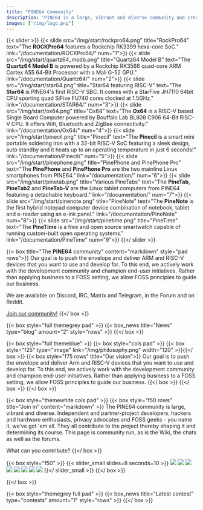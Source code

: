 ```yaml
---
title: "PINE64 Community"
description: "PINE64 is a large, vibrant and diverse community and creates software, documentation and projects."
images: ["/img/logo.png"]
---
```


{{< slider >}}
  {{< slide src="/img/start/rockpro64.png" title="RockPro64" text="The <b>ROCKPro64</b> features a Rockchip RK3399 hexa-core SoC." link="/documentation/ROCKPro64/" num="1">}}
  {{< slide src="/img/start/quartz64_modb.png" title="Quartz64 Model B" text="The <b>Quartz64 Model B</b> is powered by a Rockchip RK3566 quad-core ARM Cortex A55 64-Bit Processor with a Mali G-52 GPU." link="/documentation/Quartz64/" num="2">}}
  {{< slide src="/img/start/star64.png" title="Star64 <span>featuring RISC-V</span>" text="The <b>Star64</b> is PINE64's first RISC-V SBC. It comes with a StarFive JH7110 64bit CPU sporting quad SiFive FU740 cores clocked at 1.5GHz." link="/documentation/STAR64/" num="3">}}
  {{< slide src="/img/start/ox64.png" title="Ox64" text="The <b>Ox64</b> is a RISC-V based Single Board Computer powered by Bouffalo Lab BL808 C906 64-Bit RISC-V CPU. It offers Wifi, Bluetooth and ZigBee connectivity." link="/documentation/Ox64/" num="4">}}
  {{< slide src="/img/start/pinecil.png" title="Pinecil" text="The <b>Pinecil</b> is a smart mini portable soldering iron with a 32-bit RISC-V SoC featuring a sleek design, auto standby and it heats up to an operating temperature in just 6 seconds!" link="/documentation/Pinecil/" num="5">}}
  {{< slide src="/img/start/pinephone.png" title="PinePhone <span>and</span> PinePhone Pro" text="The <b>PinePhone</b> and <b>PinePhone Pro</b> are the two mainline Linux smartphones from PINE64." link="/documentation/" num="6">}}
  {{< slide src="/img/start/pinetab.png" title="<span>Various</span> PineTabs" text="The <b>PineTab</b>, <b>PineTab2</b> and <b>PineTab-V</b> are the Linux tablet computers from PINE64 featuring a detachable keyboard." link="/documentation/" num="7">}}
  {{< slide src="/img/start/pinenote.png" title="PineNote" text="The <b>PineNote</b> is the first hybrid notepad computer device combination of notebook, tablet and e-reader using an e-ink panel." link="/documentation/PineNote" num="8">}}
  {{< slide src="/img/start/pinetime.png" title="PineTime" text="The <b>PineTime</b> is a free and open source smartwatch capable of running custom-built open operating systems." link="/documentation/PineTime" num="9">}}
{{</ slider >}}


{{< box title="The <b>PINE64</b> community" content="markdown" style="pad rows">}}
Our goal is to push the envelope and deliver ARM and RISC-V devices that you want to use and develop for. To this end, we actively work with the development community and champion end-user initiatives. Rather than applying business to a FOSS setting, we allow FOSS principles to guide our business.

We are available on Discord, IRC, Matrix and Telegram, in the Forum and on Reddit.

[Join our community!](/community/)
{{</ box >}}

{{< box style="full themegrey pad" >}}
  {{< box_news title="News" type="blog" amount="2" style="rows" >}}
{{</ box >}}

{{< box style="full themeblue" >}}
  {{< box style="cols pad" >}}
    {{< box style="f25" type="image" link="/img/philosophy.png" width="120" >}}{{</ box >}}
    {{< box style="f75 rows" title="Our vision">}}
      Our goal is to push the envelope and deliver Arm and RISC-V devices that you want to use and develop for. To this end, we actively work with the development community and champion end-user initiatives. Rather than applying business to a FOSS setting, we allow FOSS principles to guide our business.
    {{</ box >}}
  {{</ box >}}
{{</ box >}}

{{< box style="themewhite cols pad" >}}
  {{< box style="f50 rows" title="Join in" content="markdown" >}}
The PINE64 community is large, vibrant and diverse. Independent and partner-project developers, hackers and hardware enthusiasts, privacy advocates and FOSS geeks - you name it, we’ve got 'em all. They all contribute to the project thereby shaping it and determining its course. This page is community run, as is the Wiki, the chats as well as the forums.

What can you contribute?
{{</ box >}}

{{< box style="f50" >}}
  {{< slider_small slides=8 seconds=10 >}}
    <img src="/img/slider_index_1.png">
    <img src="/img/slider_index_2.png">
    <img src="/img/slider_index_3.png">
    <img src="/img/slider_index_4.png">
    <img src="/img/slider_index_5.png">
    <img src="/img/slider_index_6.png">
    <img src="/img/slider_index_7.png">
    <img src="/img/slider_index_8.png">
  {{</ slider_small >}}
{{</ box >}}

{{</ box >}}

{{< box style="themegrey full pad" >}}
  {{< box_news title="Latest contest" type="contests" amount="1" style="rows" >}}
{{</ box >}}